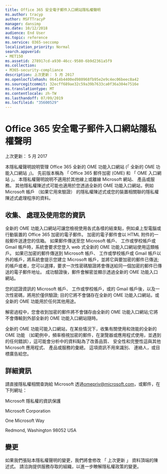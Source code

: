 ```yaml
---
title: Office 365 安全電子郵件入口網站隱私權聲明
ms.author: tracyp
author: MSFTTracyP
manager: dansimp
ms.date: 10/12/2018
audience: End User
ms.topic: reference
ms.service: O365-seccomp
localization_priority: Normal
search.appverid:
- MET150
ms.assetid: 278917cd-a930-46cc-9580-6b9d2361a5f9
ms.collection:
- M365-security-compliance
description: 上次更新： 5 月 2017
ms.openlocfilehash: 06414b4400ed980968fb95e2e9c4ec06beec8a42
ms.sourcegitcommit: 32ecff689ae32c59a39b7633ca0f36a304e7516e
ms.translationtype: MT
ms.contentlocale: zh-TW
ms.lasthandoff: 07/09/2019
ms.locfileid: "35600529"
---
```

# <a name="privacy-statement-for-office-365-secure-email-portal"></a>Office 365 安全電子郵件入口網站隱私權聲明

上次更新： 5 月 2017
  
本隱私權聲明說明管理 Office 365 全新的 OME 功能入口網站 (「 全新的 OME 功能入口網站 」)。 先前版本稱為 「 Office 365 郵件加密 (OME) 和 「 OME 入口網站 」。 本隱私權聲明說明不適用於其他線上或離線 Microsoft 網站、 產品或服務。 其他隱私權陳述式可能也適用於您透過全新的 OME 功能入口網站，例如 Microsoft 帳戶 （如果它用來驗證） 的隱私權陳述式或您的裝置相關聯的隱私權陳述式處理程序的資料。
  
## <a name="collection-processing-and-use-of-your-information"></a>收集、 處理及使用您的資訊

全新的 OME 功能入口網站可讓您檢視使用各式各樣的結束點，例如桌上型電腦或行動裝置的 Office 365 加密的電子郵件。 加密的電子郵件會以 HTML 附件的一般郵件送達您的信箱。 如果郵件傳送至您 Microsoft 帳戶、 工作或學校帳戶或 Gmail 帳戶時，系統會要求您登入 web 式全新的 OME 功能入口網站使用這類帳戶。 如果已加密的郵件傳送到 Microsoft 帳戶、 工作或學校帳戶或 Gmail 帳戶以外的帳戶，將系統會提示您建立 Microsoft 帳戶，並將它與要加密的郵件已傳送; 的帳戶或者，您可以選擇，要求一次性密碼驗證將會傳送給同一個加密的郵件已傳送的電子郵件地址。 成功驗證後，郵件會解密並顯示透過全新的 OME 功能入口網站。
  
您的認證資訊的 Microsoft 帳戶、 工作或學校帳戶，或的 Gmail 帳戶後，以及一次性密碼，將用於僅供驗證; 目的它將不會儲存在全新的 OME 功能入口網站，或全新的 OME 功能用於任何其他用途。
  
解密過程中，您會收到加密的郵件將不會儲存由全新的 OME 功能入口網站;它將不會傳輸到外部全新的 OME 功能入口網站隨時。
  
全新的 OME 功能可能入口網站，在某些情況下，收集有關使用和效能的全新的 OME 功能 （如範例中，頻率檢視加密的郵件，在瀏覽器或應用程式使用，並遇到的任何錯誤），這可能會分析中的資料點為了改善品質、 安全性和完整性這與其他 Microsoft 應用程式、 產品或服務的彙總。 這項資訊不用來識別、 連絡人，或目標廣告給您。
  
## <a name="for-more-information"></a>詳細資訊

請直接隱私權相關查詢給 Microsoft 透過[omepriv@microsoft.com](mailto:omepriv@microsoft.com)，或郵件，在下列網址：
  
Microsoft 隱私權的資訊保護
  
Microsoft Corporation
  
One Microsoft Way
  
Redmond, Washington 98052 USA
  
## <a name="changes"></a>變更

如果我們張貼本隱私權聲明的變更，我們將會修改 「 上次更新 」 資料頂端的陳述式。 請洽詢提供服務存取的組織，以進一步瞭解隱私權政策的變更。
  

